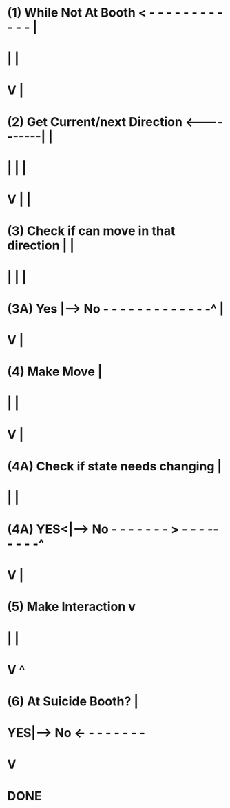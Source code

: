 # (1) While Not At Booth < - - - - - - - - - - - - |
#          |                                       |
#          V                                       |
# (2) Get Current/next Direction <----------|      |
#          |                                |      | 
#          V                                |      |
# (3) Check if can move in that direction   |      |
#          |                                |      |
# (3A) Yes |--> No - - - - - - - - - - - - -^      | 
#          V                                       |
# (4)   Make Move                                  |
#          |                                       |
#          V                                       |
# (4A) Check if state needs changing               |
#          |                                       |
# (4A) YES<|--> No - - - - - - - > - - - -- - - - -^
#          V                      |
# (5)    Make Interaction         v
#          |                      |
#          V                      ^
# (6)   At Suicide Booth?         |
#       YES|--> No <- - - - - - - -
#          V
#        DONE
